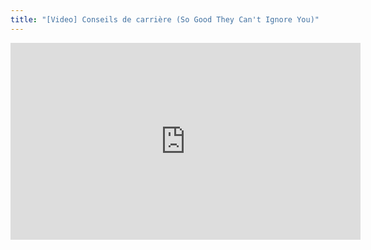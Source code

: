 ```yaml
---
title: "[Video] Conseils de carrière (So Good They Can't Ignore You)"
---
```

<div class="flex w-full justify-center">
<iframe width="560" height="315" src="https://www.youtube.com/embed/E3jLaZKZYcM" frameborder="0" allow="accelerometer; autoplay; clipboard-write; encrypted-media; gyroscope; picture-in-picture" allowfullscreen></iframe>
<div>